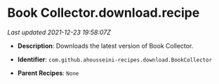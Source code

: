 # Book Collector.download.recipe

_Last updated 2021-12-23 19:58:07Z_

- **Description**: Downloads the latest version of Book Collector.

- **Identifier**: `com.github.ahousseini-recipes.download.BookCollector`

- **Parent Recipes**: `None`